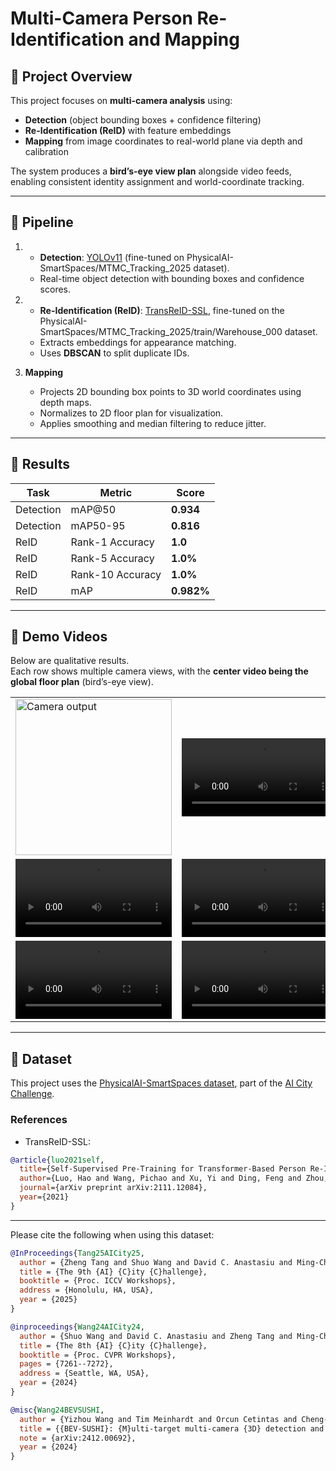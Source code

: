 # Multi-Camera Person Re-Identification and Mapping

## 🔹 Project Overview
This project focuses on **multi-camera analysis** using:
- **Detection** (object bounding boxes + confidence filtering)  
- **Re-Identification (ReID)** with feature embeddings  
- **Mapping** from image coordinates to real-world plane via depth and calibration  

The system produces a **bird’s-eye view plan** alongside video feeds, enabling consistent identity assignment and world-coordinate tracking.

---

## 🔹 Pipeline

1. - **Detection**: [YOLOv11](https://github.com/ultralytics/ultralytics) (fine-tuned on PhysicalAI-SmartSpaces/MTMC_Tracking_2025 dataset).
   - Real-time object detection with bounding boxes and confidence scores.  

2. - **Re-Identification (ReID)**: [TransReID-SSL](https://github.com/damo-cv/TransReID-SSL), fine-tuned on the PhysicalAI-SmartSpaces/MTMC_Tracking_2025/train/Warehouse_000 dataset.
   - Extracts embeddings for appearance matching.  
   - Uses **DBSCAN** to split duplicate IDs.  

3. **Mapping**  
   - Projects 2D bounding box points to 3D world coordinates using depth maps.  
   - Normalizes to 2D floor plan for visualization.  
   - Applies smoothing and median filtering to reduce jitter.  

---

## 🔹 Results

| Task       | Metric              | Score |
|------------|---------------------|-------|
| Detection  | mAP@50              | **0.934** |
| Detection  | mAP50-95            | **0.816** |
| ReID       | Rank-1 Accuracy     | **1.0** |
| ReID       | Rank-5 Accuracy     | **1.0%** |
| ReID       | Rank-10 Accuracy    | **1.0%** |
| ReID       | mAP                 | **0.982%** |


---

## 🔹 Demo Videos

Below are qualitative results.  
Each row shows multiple camera views, with the **center video being the global floor plan** (bird’s-eye view).

<table>
<tr>
<td><img src="assets/Camera_0001_output.gif" width="250" alt="Camera output">

</td>
<td><video src="assets/Camera_0001_output.mp4" width="250" controls></video></td>
<td><video src="assets/Camera_0002_output.mp4" width="250" controls></video></td>
</tr>
<tr>
<td><video src="assets/Camera_0003_output.mp4" width="250" controls></video></td>
<td><video src="assets/plan_output.mp4" width="250" controls></video></td>
<td><video src="assets/Camera_0014_output.mp4" width="250" controls></video></td>
</tr>
<tr>
<td><video src="assets/Camera_0017_output.mp4" width="250" controls></video></td>
<td><video src="assets/Camera_0020_output.mp4" width="250" controls></video></td>
<td><video src="assets/Camera_0022_output.mp4" width="250" controls></video></td>
</tr>
</table>

---

## 🔹 Dataset
This project uses the [PhysicalAI-SmartSpaces dataset](https://huggingface.co/datasets/nvidia/PhysicalAI-SmartSpaces), part of the [AI City Challenge](https://www.aicitychallenge.org/).

### References
- TransReID-SSL:
```bibtex
@article{luo2021self,
  title={Self-Supervised Pre-Training for Transformer-Based Person Re-Identification},
  author={Luo, Hao and Wang, Pichao and Xu, Yi and Ding, Feng and Zhou, Yanxin and Wang, Fan and Li, Hao and Jin, Rong},
  journal={arXiv preprint arXiv:2111.12084},
  year={2021}
}
```
---

Please cite the following when using this dataset:

```bibtex
@InProceedings{Tang25AICity25,
  author = {Zheng Tang and Shuo Wang and David C. Anastasiu and Ming-Ching Chang and Anuj Sharma and Quan Kong and Norimasa Kobori and Munkhjargal Gochoo and Ganzorig Batnasan and Munkh-Erdene Otgonbold and Fady Alnajjar and Jun-Wei Hsieh and Tomasz Kornuta and Xiaolong Li and Yilin Zhao and Han Zhang and Subhashree Radhakrishnan and Arihant Jain and Ratnesh Kumar and Vidya N. Murali and Yuxing Wang and Sameer Satish Pusegaonkar and Yizhou Wang and Sujit Biswas and Xunlei Wu and Zhedong Zheng and Pranamesh Chakraborty and Rama Chellappa},
  title = {The 9th {AI} {C}ity {C}hallenge},
  booktitle = {Proc. ICCV Workshops},
  address = {Honolulu, HA, USA},
  year = {2025}
}

@inproceedings{Wang24AICity24,
  author = {Shuo Wang and David C. Anastasiu and Zheng Tang and Ming-Ching Chang and Yue Yao and Liang Zheng and Mohammed Shaiqur Rahman and Meenakshi S. Arya and Anuj Sharma and Pranamesh Chakraborty and Sanjita Prajapati and Quan Kong and Norimasa Kobori and Munkhjargal Gochoo and Munkh-Erdene Otgonbold and Ganzorig Batnasan and Fady Alnajjar and Ping-Yang Chen and Jun-Wei Hsieh and Xunlei Wu and Sameer Satish Pusegaonkar and Yizhou Wang and Sujit Biswas and Rama Chellappa},
  title = {The 8th {AI} {C}ity {C}hallenge},
  booktitle = {Proc. CVPR Workshops},
  pages = {7261--7272},
  address = {Seattle, WA, USA},
  year = {2024}
}

@misc{Wang24BEVSUSHI,
  author = {Yizhou Wang and Tim Meinhardt and Orcun Cetintas and Cheng-Yen Yang and Sameer Satish Pusegaonkar and Benjamin Missaoui and Sujit Biswas and Zheng Tang and Laura Leal-Taix{\'e}},
  title = {{BEV-SUSHI}: {M}ulti-target multi-camera {3D} detection and tracking in bird's-eye view},
  note = {arXiv:2412.00692},
  year = {2024}
}
